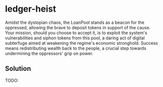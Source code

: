 # ledger-heist

Amidst the dystopian chaos, the LoanPool stands as a beacon for the oppressed, allowing the brave to deposit tokens in support of the cause. Your mission, should you choose to accept it, is to exploit the system's vulnerabilities and siphon tokens from this pool, a daring act of digital subterfuge aimed at weakening the regime's economic stronghold. Success means redistributing wealth back to the people, a crucial step towards undermining the oppressors' grip on power.

## Solution

TODO:
